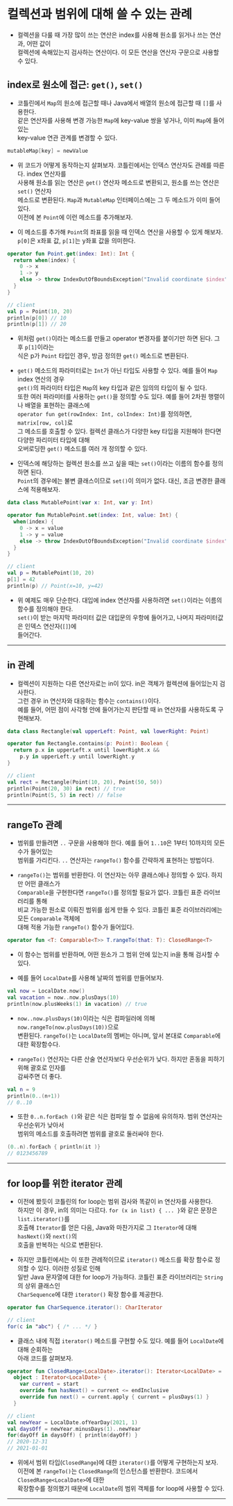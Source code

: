 # 컬렉션과 범위에 대해 쓸 수 있는 관례

- 컬렉션을 다룰 때 가장 많이 쓰는 연산은 index를 사용해 원소를 읽거나 쓰는 연산과, 어떤 값이  
  컬렉션에 속해있는지 검사하는 연산이다. 이 모든 연산을 연산자 구문으로 사용할 수 있다.

## index로 원소에 접근: `get()`, `set()`

- 코틀린에서 `Map`의 원소에 접근할 때나 Java에서 배열의 원소에 접근할 때 `[]`를 사용한다.  
  같은 연산자를 사용해 변경 가능한 `Map`에 key-value 쌍을 넣거나, 이미 `Map`에 들어있는  
  key-value 연관 관계를 변경할 수 있다.

```kt
mutableMap[key] = newValue
```

- 위 코드가 어떻게 동작하는지 살펴보자. 코틀린에서는 인덱스 연산자도 관례를 따른다. index 연산자를  
  사용해 원소를 읽는 연산은 `get()` 연산자 메소드로 변환되고, 원소를 쓰는 연산은 `set()` 연산자  
  메소드로 변환된다. `Map`과 `MutableMap` 인터페이스에는 그 두 메소드가 이미 들어있다.  
  이전에 본 `Point`에 이런 메소드를 추가해보자.

- 이 메소드를 추가해 `Point`의 좌표를 읽을 때 인덱스 연산을 사용할 수 있게 해보자.  
  `p[0]`은 x좌표 값, `p[1]`는 y좌표 값을 의미한다.

```kt
operator fun Point.get(index: Int): Int {
  return when(index) {
    0 -> x
    1 -> y
    else -> throw IndexOutOfBoundsException("Invalid coordinate $index")
  }
}

// client
val p = Point(10, 20)
println(p[0]) // 10
println(p[1]) // 20
```

- 위처럼 `get()`이라는 메소드를 만들고 operator 변경자를 붙이기만 하면 된다. 그 후 `p[1]`이라는  
  식은 p가 `Point` 타입인 경우, 방금 정의한 `get()` 메소드로 변환된다.

- `get()` 메소드의 파라미터로는 `Int`가 아닌 타입도 사용할 수 있다. 예를 들어 `Map` index 연산의 경우  
  `get()`의 파라미터 타입은 `Map`의 key 타입과 같은 임의의 타입이 될 수 있다.  
  또한 여러 파라미터를 사용하는 `get()`을 정의할 수도 있다. 예를 들어 2차원 행렬이나 배열을 표현하는 클래스에  
  `operator fun get(rowIndex: Int, colIndex: Int)`를 정의하면, `matrix[row, col]`로  
  그 메소드를 호출할 수 있다. 컬렉션 클래스가 다양한 key 타입을 지원해야 한다면 다양한 파리미터 타입에 대해  
  오버로딩한 `get()` 메소드를 여러 개 정의할 수 있다.

- 인덱스에 해당하는 컬렉션 원소를 쓰고 싶을 때는 `set()`이라는 이름의 함수를 정의하면 된다.  
  `Point`의 경우에는 불변 클래스이므로 `set()`이 의미가 없다. 대신, 조금 변경한 클래스에 적용해보자.

```kt
data class MutablePoint(var x: Int, var y: Int)

operator fun MutablePoint.set(index: Int, value: Int) {
  when(index) {
    0 -> x = value
    1 -> y = value
    else -> throw IndexOutOfBoundsException("Invalid coordinate $index")
  }
}

// client
val p = MutablePoint(10, 20)
p[1] = 42
println(p) // Point(x=10, y=42)
```

- 위 예제도 매우 단순한다. 대입에 index 연산자를 사용하려면 `set()`이라는 이름의 함수를 정의해야 한다.  
  `set()`이 받는 마지막 파라미터 값은 대입문의 우항에 들어가고, 나머지 파라미터값은 인덱스 연산자(`[]`)에  
  들어간다.

<hr/>

## in 관례

- 컬렉션이 지원하는 다른 연산자로는 in이 있다. in은 객체가 컬렉션에 들어있는지 검사한다.  
  그런 경우 in 연산자와 대응하는 함수는 `contains()`이다.  
  예를 들어, 어떤 점이 사각형 안에 들어가는지 판단할 때 in 연산자를 사용하도록 구현해보자.

```kt
data class Rectangle(val upperLeft: Point, val lowerRight: Point)

operator fun Rectangle.contains(p: Point): Boolean {
  return p.x in upperLeft.x until lowerRight.x &&
    p.y in upperLeft.y until lowerRight.y
}

// client
val rect = Rectangle(Point(10, 20), Point(50, 50))
println(Point(20, 30) in rect) // true
println(Point(5, 5) in rect) // false
```

<hr/>

## rangeTo 관례

- 범위를 만들려면 `..` 구문을 사용해야 한다. 예를 들어 `1..10`은 1부터 10까지의 모든 수가 들어있는  
  범위를 가리킨다. `..` 연산자는 `rangeTo()` 함수를 간략하게 표현하는 방법이다.

- `rangeTo()`는 범위를 반환한다. 이 연산자는 아무 클래스에나 정의할 수 있다. 하지만 어떤 클래스가  
  `Comparable`을 구현한다면 `rangeTo()`를 정의할 필요가 없다. 코틀린 표준 라이브러리를 통해  
  비교 가능한 원소로 이뤄진 범위를 쉽게 만들 수 있다. 코틀린 표준 라이브러리에는 모든 `Comparable` 객체에  
  대해 적용 가능한 `rangeTo()` 함수가 들어있다.

```kt
operator fun <T: Comparable<T>> T.rangeTo(that: T): ClosedRange<T>
```

- 이 함수는 범위를 반환하며, 어떤 원소가 그 범위 안에 있는지 in을 통해 검사할 수 있다.

- 예를 들어 `LocalDate`를 사용해 날짜의 범위를 만들어보자.

```kt
val now = LocalDate.now()
val vacation = now..now.plusDays(10)
println(now.plusWeeks(1) in vacation) // true
```

- `now..now.plusDays(10)`이라는 식은 컴파일러에 의해 `now.rangeTo(now.plusDays(10))`으로  
  변환된다. `rangeTo()`는 `LocalDate`의 멤버는 아니며, 앞서 본대로 `Comparable`에 대한 확장함수다.

- `rangeTo()` 연산자는 다른 산술 연산자보다 우선순위가 낮다. 하지만 혼동을 피하기 위해 괄호로 인자를  
  감싸주면 더 좋다.

```kt
val n = 9
println(0..(n+1))
// 0..10
```

- 또한 `0..n.forEach ()`와 같은 식은 컴파일 할 수 없음에 유의하자. 범위 연산자는 우선순위가 낮아서  
  범위의 메소드를 호출하려면 범위를 괄호로 둘러싸야 한다.

```kt
(0..n).forEach { println(it )}
// 0123456789
```

<hr/>

## for loop를 위한 iterator 관례

- 이전에 봤듯이 코틀린의 for loop는 범위 검사와 똑같이 in 연산자를 사용한다.  
  하지만 이 경우, in의 의미는 다르다. `for (x in list) { ... }`와 같은 문장은 `list.iterator()`를  
  호출해 `Iterator`를 얻은 다음, Java와 마찬가지로 그 `Iterator`에 대해 `hasNext()`와 `next()`의  
  호출을 반복하는 식으로 변환된다.

- 하지만 코틀린에서는 이 또한 관례적이므로 `iterator()` 메소드를 확장 함수로 정의할 수 있다. 이러한 성질로 인해  
  일반 Java 문자열에 대한 for loop가 가능하다. 코틀린 표준 라이브러리는 `String`의 상위 클래스인  
  `CharSequence`에 대한 `iterator()` 확장 함수를 제공한다.

```kt
operator fun CharSequence.iterator(): CharIterator

// client
for(c in "abc") { /* ... */ }
```

- 클래스 내에 직접 `iterator()` 메소드를 구현할 수도 있다. 예를 들어 `LocalDate`에 대해 순회하는  
  아래 코드를 살펴보자.

```kt
operator fun ClosedRange<LocalDate>.iterator(): Iterator<LocalDate> =
  object : Iterator<LocalDate> {
    var current = start
    override fun hasNext() = current <= endInclusive
    override fun next() = current.apply { current = plusDays(1) }
  }

// client
val newYear = LocalDate.ofYearDay(2021, 1)
val daysOff = newYear.minusDays(1)..newYear
for(dayOff in daysOff) { println(dayOff) }
// 2020-12-31
// 2021-01-01
```

- 위에서 범위 타입(`ClosedRange`)에 대한 `iterator()`를 어떻게 구현하는지 보자.  
  이전에 본 `rangeTo()`는 `ClosedRange`의 인스턴스를 반환한다. 코드에서 `ClosedRange<LocalDate>`에 대한  
  확장함수를 정의했기 때문에 `LocalDate`의 범위 객체를 for loop에 사용할 수 있다.

<hr/>
